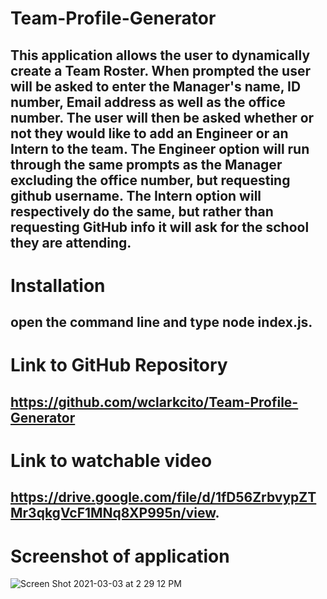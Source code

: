 # Team-Profile-Generator

## This application allows the user to dynamically create a Team Roster. When prompted the user will be asked to enter the Manager's name, ID number, Email address as well as the office number. The user will then be asked whether or not they would like to add an Engineer or an Intern to the team. The Engineer option will run through the same prompts as the Manager excluding the office number, but requesting github username. The Intern option will respectively do the same, but rather than requesting GitHub info it will ask for the school they are attending.

# Installation

## open the command line and type node index.js.

# Link to GitHub Repository

## https://github.com/wclarkcito/Team-Profile-Generator

# Link to watchable video

## https://drive.google.com/file/d/1fD56ZrbvypZTMr3qkgVcF1MNq8XP995n/view.

# Screenshot of application

![Screen Shot 2021-03-03 at 2 29 12 PM](https://user-images.githubusercontent.com/73144564/109881266-d9d5ba00-7c2c-11eb-9444-0356e88da31d.png)
